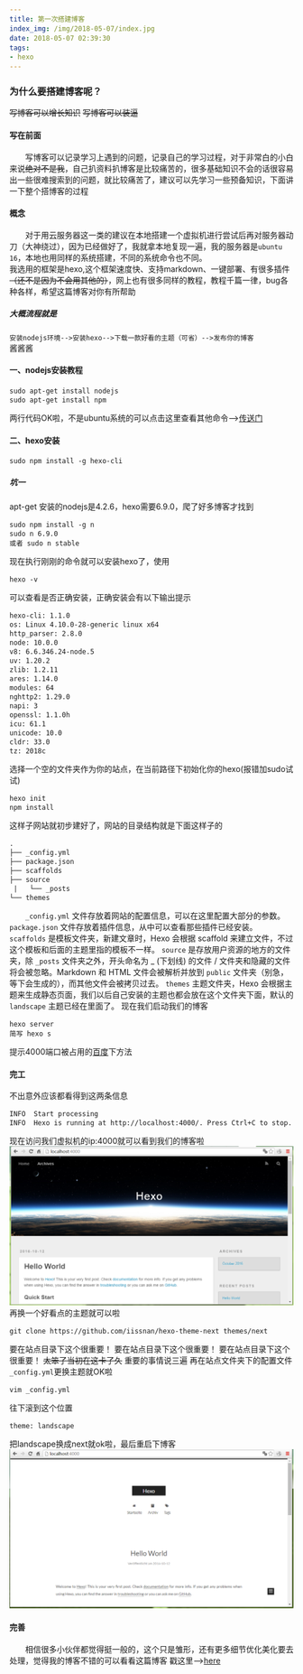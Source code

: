 ```yaml
---
title: 第一次搭建博客
index_img: /img/2018-05-07/index.jpg
date: 2018-05-07 02:39:30
tags: 
- hexo
---
```

### 为什么要搭建博客呢？
~~写博客可以增长知识~~
~~写博客可以装逼~~
<!--more-->
#### 写在前面
&emsp;&emsp;写博客可以记录学习上遇到的问题，记录自己的学习过程，对于非常白的小白来说<del>绝对不是我</del>，自己扒资料扒博客是比较痛苦的，很多基础知识不会的话很容易出一些很难搜索到的问题，就比较痛苦了，建议可以先学习一些预备知识，下面讲一下整个搭博客的过程
#### 概念
 &emsp;&emsp;对于用云服务器这一类的建议在本地搭建一个虚拟机进行尝试后再对服务器动刀（大神绕过），因为已经做好了，我就拿本地复现一遍，我的服务器是`ubuntu 16`，本地也用同样的系统搭建，不同的系统命令也不同。<br>我选用的框架是hexo,这个框架速度快、支持markdown、一键部署、有很多插件<del>（还不是因为不会用其他的）</del>，网上也有很多同样的教程，教程千篇一律，bug各种各样，希望这篇博客对你有所帮助
##### 大概流程就是
`安装nodejs环境-->安装hexo-->下载一款好看的主题（可省）-->发布你的博客`<br>酱酱酱
#### 一、nodejs安装教程 
```
sudo apt-get install nodejs
sudo apt-get install npm
```
两行代码OK啦，不是ubuntu系统的可以点击这里查看其他命令-->[传送门](http://www.runoob.com/nodejs/nodejs-install-setup.html)
#### 二、hexo安装
```
sudo npm install -g hexo-cli
```
##### 坑一
apt-get 安装的nodejs是4.2.6，hexo需要6.9.0，爬了好多博客才找到
```
sudo npm install -g n
sudo n 6.9.0
或者 sudo n stable
```
现在执行刚刚的命令就可以安装hexo了，使用
```
hexo -v
```
可以查看是否正确安装，正确安装会有以下输出提示
```
hexo-cli: 1.1.0
os: Linux 4.10.0-28-generic linux x64
http_parser: 2.8.0
node: 10.0.0
v8: 6.6.346.24-node.5
uv: 1.20.2
zlib: 1.2.11
ares: 1.14.0
modules: 64
nghttp2: 1.29.0
napi: 3
openssl: 1.1.0h
icu: 61.1
unicode: 10.0
cldr: 33.0
tz: 2018c
```
选择一个空的文件夹作为你的站点，在当前路径下初始化你的hexo(报错加sudo试试)
```
hexo init
npm install
```
这样子网站就初步建好了，网站的目录结构就是下面这样子的
```
.
├── _config.yml
├── package.json
├── scaffolds
├── source
 |   └── _posts
└── themes
```
&emsp;&emsp;`_config.yml` 文件存放着网站的配置信息，可以在这里配置大部分的参数。
`package.json` 文件存放着插件信息，从中可以查看那些插件已经安装。
`scaffolds` 是模板文件夹，新建文章时，Hexo 会根据 scaffold 来建立文件，不过这个模板和后面的主题里指的模板不一样。
`source` 是存放用户资源的地方的文件夹，除 `_posts` 文件夹之外，开头命名为 _ (下划线) 的文件 / 文件夹和隐藏的文件将会被忽略。Markdown 和 HTML 文件会被解析并放到 `public` 文件夹（别急，等下会生成的），而其他文件会被拷贝过去。
`themes` 主题文件夹，Hexo 会根据主题来生成静态页面，我们以后自己安装的主题也都会放在这个文件夹下面，默认的 `landscape` 主题已经在里面了。
现在我们启动我们的博客
```
hexo server
简写 hexo s
```
提示4000端口被占用的[百度](www.baidu.com)下方法
#### 完工
不出意外应该都看得到这两条信息
```
INFO  Start processing
INFO  Hexo is running at http://localhost:4000/. Press Ctrl+C to stop.
```
现在访问我们虚拟机的ip:4000就可以看到我们的博客啦 
![hexo](/img/2018-05-07/hexo.png)
再换一个好看点的主题就可以啦
```
git clone https://github.com/iissnan/hexo-theme-next themes/next
```
要在站点目录下这个很重要！
要在站点目录下这个很重要！
要在站点目录下这个很重要！
~~太笨了当初在这卡了久~~  重要的事情说三遍
再在站点文件夹下的配置文件`_config.yml`更换主题就OK啦
```
vim _config.yml
```
往下滚到这个位置
```
theme: landscape
```
把landscape换成next就ok啦，最后重启下博客
![next](/img/2018-05-07/next.png)
#### 完善
&emsp;&emsp;相信很多小伙伴都觉得挺一般的，这个只是雏形，还有更多细节优化美化要去处理，觉得我的博客不错的可以看看这篇博客
戳这里-->[here](https://blog.csdn.net/qq_33699981/article/details/72716951)






